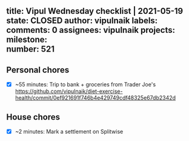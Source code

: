 title:	Vipul Wednesday checklist | 2021-05-19
state:	CLOSED
author:	vipulnaik
labels:	
comments:	0
assignees:	vipulnaik
projects:	
milestone:	
number:	521
--
## Personal chores

- [x] ~55 minutes: Trip to bank + groceries from Trader Joe's https://github.com/vipulnaik/diet-exercise-health/commit/0ef921691f746b4e429749cdf48325e67db2342d

## House chores

- [x] ~2 minutes: Mark a settlement on Splitwise
